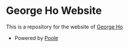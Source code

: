 # George Ho Website
This is a repository for the website of [George Ho](georgehwho.github.io)

- Powered by [Poole](https://github.com/poole/poole)
